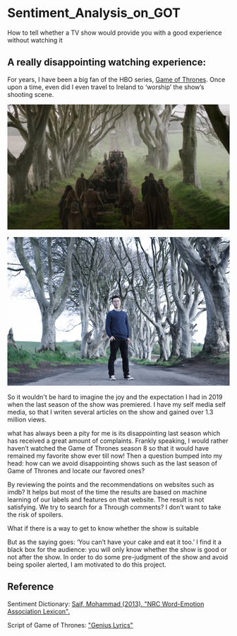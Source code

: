 # Sentiment_Analysis_on_GOT
 How to tell whether a TV show would provide you with a good experience without watching it

## A really disappointing watching experience:

For years, I have been a big fan of the HBO series, [Game of Thrones](https://en.wikipedia.org/wiki/Game_of_Thrones). Once upon a time, even did I even travel to Ireland to ‘worship’ the show’s shooting scene.

![This is an image](https://github.com/ZeyuCao/Sentiment_Analysis_on_GOT/blob/main/README_Photos/1.png)


![This is an image](https://github.com/ZeyuCao/Sentiment_Analysis_on_GOT/blob/main/README_Photos/2.jpg)

So it wouldn't be hard to imagine the joy and the expectation I had in 2019 when the last season of the show was premiered. I have my self media self media, so that I writen several articles on the show and gained over 1.3 million views. 



what has always been a pity for me is its disappointing last season which has received a great amount of complaints. Frankly speaking, I would rather haven’t watched the Game of Thrones season 8 so that it would have remained my favorite show ever till now!
Then a question bumped into my head: how can we avoid disappointing shows such as the last season of Game of Thrones and locate our favored ones? 

By reviewing the points and the recommendations on websites such as imdb? It helps but most of the time the results are based on machine learning of our labels and features on that website. The result is not satisfying.  We try to search for a 
Through comments? I don’t want to take the risk of spoilers. 

What if there is a way to get to know whether the show is suitable 

But as the saying goes: ‘You can’t have your cake and eat it too.’ I find it a black box for the audience: you will only know whether the show is good or not after the show. In order to do some pre-judgment of the show and avoid being spoiler alerted, I am motivated to do this project.

## Reference
Sentiment Dictionary: [Saif, Mohammad (2013). "NRC Word-Emotion Association Lexicon".](https://saifmohammad.com/WebPages/NRC-Emotion-Lexicon.htm)

Script of Game of Thrones: ["Genius Lyrics"](https://genius.com/artists/Game-of-thrones)
